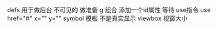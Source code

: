 defs 用于做后台 不可见的 做准备
g 组合 添加一个id属性 等待 use指令
use href="#" x="" y=""
   <use href="#leftalign" x="100" y="100"></use>
symbol 模板 不是真实显示 viewbox 视窗大小
